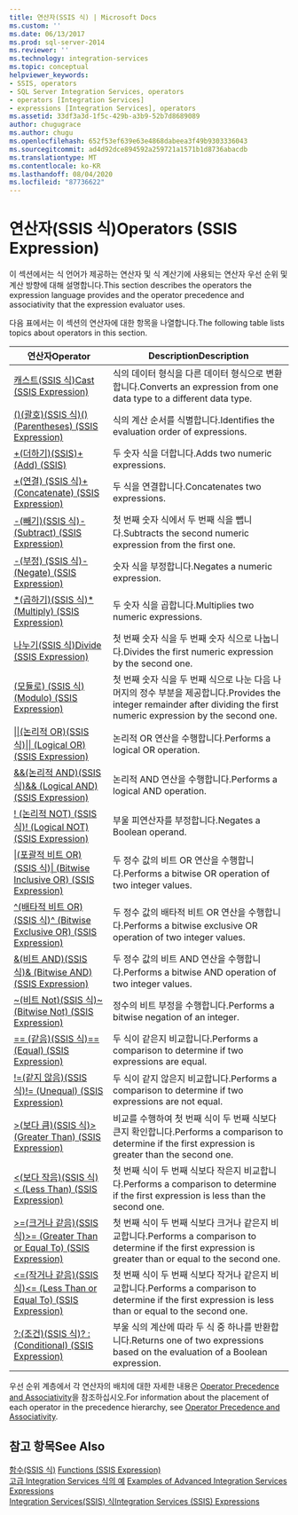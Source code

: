 ```yaml
---
title: 연산자(SSIS 식) | Microsoft Docs
ms.custom: ''
ms.date: 06/13/2017
ms.prod: sql-server-2014
ms.reviewer: ''
ms.technology: integration-services
ms.topic: conceptual
helpviewer_keywords:
- SSIS, operators
- SQL Server Integration Services, operators
- operators [Integration Services]
- expressions [Integration Services], operators
ms.assetid: 33df3a3d-1f5c-429b-a3b9-52b7d8689089
author: chugugrace
ms.author: chugu
ms.openlocfilehash: 652f53ef639e63e4868dabeea3f49b9303336043
ms.sourcegitcommit: ad4d92dce894592a259721a1571b1d8736abacdb
ms.translationtype: MT
ms.contentlocale: ko-KR
ms.lasthandoff: 08/04/2020
ms.locfileid: "87736622"
---
```

# <a name="operators-ssis-expression"></a><span data-ttu-id="868c0-102">연산자(SSIS 식)</span><span class="sxs-lookup"><span data-stu-id="868c0-102">Operators (SSIS Expression)</span></span>
  <span data-ttu-id="868c0-103">이 섹션에서는 식 언어가 제공하는 연산자 및 식 계산기에 사용되는 연산자 우선 순위 및 계산 방향에 대해 설명합니다.</span><span class="sxs-lookup"><span data-stu-id="868c0-103">This section describes the operators the expression language provides and the operator precedence and associativity that the expression evaluator uses.</span></span>  
  
 <span data-ttu-id="868c0-104">다음 표에서는 이 섹션의 연산자에 대한 항목을 나열합니다.</span><span class="sxs-lookup"><span data-stu-id="868c0-104">The following table lists topics about operators in this section.</span></span>  
  
|<span data-ttu-id="868c0-105">연산자</span><span class="sxs-lookup"><span data-stu-id="868c0-105">Operator</span></span>|<span data-ttu-id="868c0-106">Description</span><span class="sxs-lookup"><span data-stu-id="868c0-106">Description</span></span>|  
|--------------|-----------------|  
|[<span data-ttu-id="868c0-107">캐스트&#40;SSIS 식&#41;</span><span class="sxs-lookup"><span data-stu-id="868c0-107">Cast &#40;SSIS Expression&#41;</span></span>](cast-ssis-expression.md)|<span data-ttu-id="868c0-108">식의 데이터 형식을 다른 데이터 형식으로 변환합니다.</span><span class="sxs-lookup"><span data-stu-id="868c0-108">Converts an expression from one data type to a different data type.</span></span>|  
|[<span data-ttu-id="868c0-109">&#40;&#41;&#40;괄호&#41;&#40;SSIS 식&#41;</span><span class="sxs-lookup"><span data-stu-id="868c0-109">&#40;&#41; &#40;Parentheses&#41; &#40;SSIS Expression&#41;</span></span>](parentheses-ssis-expression.md)|<span data-ttu-id="868c0-110">식의 계산 순서를 식별합니다.</span><span class="sxs-lookup"><span data-stu-id="868c0-110">Identifies the evaluation order of expressions.</span></span>|  
|[<span data-ttu-id="868c0-111">+&#40;더하기&#41;&#40;SSIS&#41;</span><span class="sxs-lookup"><span data-stu-id="868c0-111">+ &#40;Add&#41; &#40;SSIS&#41;</span></span>](add-ssis.md)|<span data-ttu-id="868c0-112">두 숫자 식을 더합니다.</span><span class="sxs-lookup"><span data-stu-id="868c0-112">Adds two numeric expressions.</span></span>|  
|[<span data-ttu-id="868c0-113">+&#40;연결&#41; &#40;SSIS 식&#41;</span><span class="sxs-lookup"><span data-stu-id="868c0-113">+ &#40;Concatenate&#41; &#40;SSIS Expression&#41;</span></span>](concatenate-ssis-expression.md)|<span data-ttu-id="868c0-114">두 식을 연결합니다.</span><span class="sxs-lookup"><span data-stu-id="868c0-114">Concatenates two expressions.</span></span>|  
|[<span data-ttu-id="868c0-115">-&#40;빼기&#41;&#40;SSIS 식&#41;</span><span class="sxs-lookup"><span data-stu-id="868c0-115">- &#40;Subtract&#41; &#40;SSIS Expression&#41;</span></span>](subtract-ssis-expression.md)|<span data-ttu-id="868c0-116">첫 번째 숫자 식에서 두 번째 식을 뺍니다.</span><span class="sxs-lookup"><span data-stu-id="868c0-116">Subtracts the second numeric expression from the first one.</span></span>|  
|[<span data-ttu-id="868c0-117">-&#40;부정&#41; &#40;SSIS 식&#41;</span><span class="sxs-lookup"><span data-stu-id="868c0-117">- &#40;Negate&#41; &#40;SSIS Expression&#41;</span></span>](negate-ssis-expression.md)|<span data-ttu-id="868c0-118">숫자 식을 부정합니다.</span><span class="sxs-lookup"><span data-stu-id="868c0-118">Negates a numeric expression.</span></span>|  
|[<span data-ttu-id="868c0-119">&#42;&#40;곱하기&#41;&#40;SSIS 식&#41;</span><span class="sxs-lookup"><span data-stu-id="868c0-119">&#42; &#40;Multiply&#41; &#40;SSIS Expression&#41;</span></span>](multiply-ssis-expression.md)|<span data-ttu-id="868c0-120">두 숫자 식을 곱합니다.</span><span class="sxs-lookup"><span data-stu-id="868c0-120">Multiplies two numeric expressions.</span></span>|  
|[<span data-ttu-id="868c0-121">나누기&#40;SSIS 식&#41;</span><span class="sxs-lookup"><span data-stu-id="868c0-121">Divide &#40;SSIS Expression&#41;</span></span>](divide-ssis-expression.md)|<span data-ttu-id="868c0-122">첫 번째 숫자 식을 두 번째 숫자 식으로 나눕니다.</span><span class="sxs-lookup"><span data-stu-id="868c0-122">Divides the first numeric expression by the second one.</span></span>|  
|[<span data-ttu-id="868c0-123">&#40;모듈로&#41; &#40;SSIS 식&#41;</span><span class="sxs-lookup"><span data-stu-id="868c0-123">&#40;Modulo&#41; &#40;SSIS Expression&#41;</span></span>](modulo-ssis-expression.md)|<span data-ttu-id="868c0-124">첫 번째 숫자 식을 두 번째 식으로 나눈 다음 나머지의 정수 부분을 제공합니다.</span><span class="sxs-lookup"><span data-stu-id="868c0-124">Provides the integer remainder after dividing the first numeric expression by the second one.</span></span>|  
|[<span data-ttu-id="868c0-125">&#124;&#124;&#40;논리적 OR&#41;&#40;SSIS 식&#41;</span><span class="sxs-lookup"><span data-stu-id="868c0-125">&#124;&#124; &#40;Logical OR&#41; &#40;SSIS Expression&#41;</span></span>](logical-or-ssis-expression.md)|<span data-ttu-id="868c0-126">논리적 OR 연산을 수행합니다.</span><span class="sxs-lookup"><span data-stu-id="868c0-126">Performs a logical OR operation.</span></span>|  
|[<span data-ttu-id="868c0-127">&&&#40;논리적 AND&#41;&#40;SSIS 식&#41;</span><span class="sxs-lookup"><span data-stu-id="868c0-127">&& &#40;Logical AND&#41; &#40;SSIS Expression&#41;</span></span>](logical-and-ssis-expression.md)|<span data-ttu-id="868c0-128">논리적 AND 연산을 수행합니다.</span><span class="sxs-lookup"><span data-stu-id="868c0-128">Performs a logical AND operation.</span></span>|  
|[<span data-ttu-id="868c0-129">\! &#40;논리적 NOT&#41; &#40;SSIS 식&#41;</span><span class="sxs-lookup"><span data-stu-id="868c0-129">\! &#40;Logical NOT&#41; &#40;SSIS Expression&#41;</span></span>](logical-not-ssis-expression.md)|<span data-ttu-id="868c0-130">부울 피연산자를 부정합니다.</span><span class="sxs-lookup"><span data-stu-id="868c0-130">Negates a Boolean operand.</span></span>|  
|[<span data-ttu-id="868c0-131">&#124;&#40;포괄적 비트 OR&#41;&#40;SSIS 식&#41;</span><span class="sxs-lookup"><span data-stu-id="868c0-131">&#124; &#40;Bitwise Inclusive OR&#41; &#40;SSIS Expression&#41;</span></span>](bitwise-inclusive-or-ssis-expression.md)|<span data-ttu-id="868c0-132">두 정수 값의 비트 OR 연산을 수행합니다.</span><span class="sxs-lookup"><span data-stu-id="868c0-132">Performs a bitwise OR operation of two integer values.</span></span>|  
|[<span data-ttu-id="868c0-133">^&#40;배타적 비트 OR&#41;&#40;SSIS 식&#41;</span><span class="sxs-lookup"><span data-stu-id="868c0-133">^ &#40;Bitwise Exclusive OR&#41; &#40;SSIS Expression&#41;</span></span>](bitwise-exclusive-or-ssis-expression.md)|<span data-ttu-id="868c0-134">두 정수 값의 배타적 비트 OR 연산을 수행합니다.</span><span class="sxs-lookup"><span data-stu-id="868c0-134">Performs a bitwise exclusive OR operation of two integer values.</span></span>|  
|[<span data-ttu-id="868c0-135">&&#40;비트 AND&#41;&#40;SSIS 식&#41;</span><span class="sxs-lookup"><span data-stu-id="868c0-135">& &#40;Bitwise AND&#41; &#40;SSIS Expression&#41;</span></span>](bitwise-and-ssis-expression.md)|<span data-ttu-id="868c0-136">두 정수 값의 비트 AND 연산을 수행합니다.</span><span class="sxs-lookup"><span data-stu-id="868c0-136">Performs a bitwise AND operation of two integer values.</span></span>|  
|[<span data-ttu-id="868c0-137">~&#40;비트 Not&#41;&#40;SSIS 식&#41;</span><span class="sxs-lookup"><span data-stu-id="868c0-137">~ &#40;Bitwise Not&#41; &#40;SSIS Expression&#41;</span></span>](bitwise-not-ssis-expression.md)|<span data-ttu-id="868c0-138">정수의 비트 부정을 수행합니다.</span><span class="sxs-lookup"><span data-stu-id="868c0-138">Performs a bitwise negation of an integer.</span></span>|  
|[<span data-ttu-id="868c0-139">== &#40;같음&#41;&#40;SSIS 식&#41;</span><span class="sxs-lookup"><span data-stu-id="868c0-139">== &#40;Equal&#41; &#40;SSIS Expression&#41;</span></span>](equal-ssis-expression.md)|<span data-ttu-id="868c0-140">두 식이 같은지 비교합니다.</span><span class="sxs-lookup"><span data-stu-id="868c0-140">Performs a comparison to determine if two expressions are equal.</span></span>|  
|[<span data-ttu-id="868c0-141">\!=&#40;같지 않음&#41;&#40;SSIS 식&#41;</span><span class="sxs-lookup"><span data-stu-id="868c0-141">\!= &#40;Unequal&#41; &#40;SSIS Expression&#41;</span></span>](unequal-ssis-expression.md)|<span data-ttu-id="868c0-142">두 식이 같지 않은지 비교합니다.</span><span class="sxs-lookup"><span data-stu-id="868c0-142">Performs a comparison to determine if two expressions are not equal.</span></span>|  
|[<span data-ttu-id="868c0-143">&#62;&#40;보다 큼&#41;&#40;SSIS 식&#41;</span><span class="sxs-lookup"><span data-stu-id="868c0-143">&#62; &#40;Greater Than&#41; &#40;SSIS Expression&#41;</span></span>](greater-than-ssis-expression.md)|<span data-ttu-id="868c0-144">비교를 수행하여 첫 번째 식이 두 번째 식보다 큰지 확인합니다.</span><span class="sxs-lookup"><span data-stu-id="868c0-144">Performs a comparison to determine if the first expression is greater than the second one.</span></span>|  
|[<span data-ttu-id="868c0-145">&#60;&#40;보다 작음&#41;&#40;SSIS 식&#41;</span><span class="sxs-lookup"><span data-stu-id="868c0-145">&#60; &#40;Less Than&#41; &#40;SSIS Expression&#41;</span></span>](less-than-ssis-expression.md)|<span data-ttu-id="868c0-146">첫 번째 식이 두 번째 식보다 작은지 비교합니다.</span><span class="sxs-lookup"><span data-stu-id="868c0-146">Performs a comparison to determine if the first expression is less than the second one.</span></span>|  
|[<span data-ttu-id="868c0-147">&#62;=&#40;크거나 같음&#41;&#40;SSIS 식&#41;</span><span class="sxs-lookup"><span data-stu-id="868c0-147">&#62;= &#40;Greater Than or Equal To&#41; &#40;SSIS Expression&#41;</span></span>](greater-than-or-equal-to-ssis-expression.md)|<span data-ttu-id="868c0-148">첫 번째 식이 두 번째 식보다 크거나 같은지 비교합니다.</span><span class="sxs-lookup"><span data-stu-id="868c0-148">Performs a comparison to determine if the first expression is greater than or equal to the second one.</span></span>|  
|[<span data-ttu-id="868c0-149">&#60;=&#40;작거나 같음&#41;&#40;SSIS 식&#41;</span><span class="sxs-lookup"><span data-stu-id="868c0-149">&#60;= &#40;Less Than or Equal To&#41; &#40;SSIS Expression&#41;</span></span>](less-than-or-equal-to-ssis-expression.md)|<span data-ttu-id="868c0-150">첫 번째 식이 두 번째 식보다 작거나 같은지 비교합니다.</span><span class="sxs-lookup"><span data-stu-id="868c0-150">Performs a comparison to determine if the first expression is less than or equal to the second one.</span></span>|  
|[<span data-ttu-id="868c0-151">?:&#40;조건&#41;&#40;SSIS 식&#41;</span><span class="sxs-lookup"><span data-stu-id="868c0-151">? : &#40;Conditional&#41; &#40;SSIS Expression&#41;</span></span>](conditional-ssis-expression.md)|<span data-ttu-id="868c0-152">부울 식의 계산에 따라 두 식 중 하나를 반환합니다.</span><span class="sxs-lookup"><span data-stu-id="868c0-152">Returns one of two expressions based on the evaluation of a Boolean expression.</span></span>|  
  
 <span data-ttu-id="868c0-153">우선 순위 계층에서 각 연산자의 배치에 대한 자세한 내용은 [Operator Precedence and Associativity](operator-precedence-and-associativity.md)을 참조하십시오.</span><span class="sxs-lookup"><span data-stu-id="868c0-153">For information about the placement of each operator in the precedence hierarchy, see [Operator Precedence and Associativity](operator-precedence-and-associativity.md).</span></span>  
  
## <a name="see-also"></a><span data-ttu-id="868c0-154">참고 항목</span><span class="sxs-lookup"><span data-stu-id="868c0-154">See Also</span></span>  
 <span data-ttu-id="868c0-155">[함수&#40;SSIS 식&#41;](functions-ssis-expression.md) </span><span class="sxs-lookup"><span data-stu-id="868c0-155">[Functions &#40;SSIS Expression&#41;](functions-ssis-expression.md) </span></span>  
 <span data-ttu-id="868c0-156">[고급 Integration Services 식의 예](examples-of-advanced-integration-services-expressions.md) </span><span class="sxs-lookup"><span data-stu-id="868c0-156">[Examples of Advanced Integration Services Expressions](examples-of-advanced-integration-services-expressions.md) </span></span>  
 [<span data-ttu-id="868c0-157">Integration Services&#40;SSIS&#41; 식</span><span class="sxs-lookup"><span data-stu-id="868c0-157">Integration Services &#40;SSIS&#41; Expressions</span></span>](integration-services-ssis-expressions.md)  
  
  
